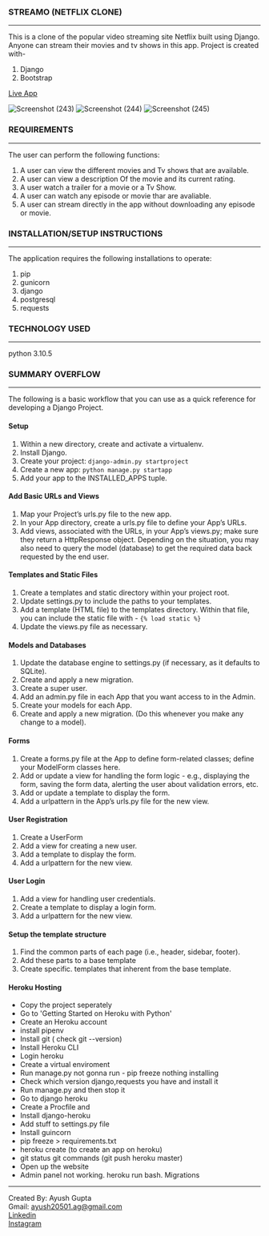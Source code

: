 ### STREAMO (NETFLIX CLONE)

***
This is a clone of the popular video streaming site Netflix built using Django. Anyone can stream their movies and tv shows in this app.
Project is created with-
1. Django
2. Bootstrap

[Live App](streamo-netflix-clone.herokuapp.com)

![Screenshot (243)](https://user-images.githubusercontent.com/77526719/181888666-0566e6c7-7c68-4fbc-8892-a3a2235ada82.png)
![Screenshot (244)](https://user-images.githubusercontent.com/77526719/181889567-f8c7402c-6892-41ce-8702-20131c326995.png)
![Screenshot (245)](https://user-images.githubusercontent.com/77526719/181890072-70ddf9a6-0636-4599-9bdf-3fc069a6b45b.png)

### REQUIREMENTS
***
The user can perform the following functions:

1. A user can view the different movies and Tv shows that are available.
2. A user can view a description Of the movie and its current rating.
3. A user watch a trailer for a movie or a Tv Show.
4. A user can watch any episode or movie thar are avaliable.
5. A user can stream directly in the app without downloading any episode or movie.

### INSTALLATION/SETUP INSTRUCTIONS
***
The application requires the following installations to operate:

1. pip
2. gunicorn
3. django
4. postgresql
5. requests

### TECHNOLOGY USED
***
python 3.10.5

### SUMMARY OVERFLOW
***
The following is a basic workflow that you can use as a quick reference for developing a Django Project.

#### Setup
1. Within a new directory, create and activate a virtualenv.
2. Install Django.
3. Create your project:
```django-admin.py startproject```
4. Create a new app: ```python manage.py startapp```
5. Add your app to the INSTALLED_APPS tuple.

#### Add Basic URLs and Views
1. Map your Project’s urls.py file to the new app.
2. In your App directory, create a urls.py file to define your App’s URLs.
3. Add views, associated with the URLs, in your App’s views.py; make sure they return a HttpResponse object. Depending on the situation, you may also need to query the model (database) to get the required data back requested by the end user.

#### Templates and Static Files
1. Create a templates and static directory within your project root.
2. Update settings.py to include the paths to your templates.
3. Add a template (HTML file) to the templates directory. Within that file, you can include the static file with - ```{% load static %}```
4. Update the views.py file as necessary.

#### Models and Databases
1. Update the database engine to settings.py (if necessary, as it defaults to SQLite).
2. Create and apply a new migration.
3. Create a super user.
4. Add an admin.py file in each App that you want access to in the Admin.
5. Create your models for each App.
6. Create and apply a new migration. (Do this whenever you make any change to a model).

#### Forms
1. Create a forms.py file at the App to define form-related classes; define your ModelForm classes here.
2. Add or update a view for handling the form logic - e.g., displaying the form, saving the form data, alerting the user about validation errors, etc.
3. Add or update a template to display the form.
4. Add a urlpattern in the App’s urls.py file for the new view.

#### User Registration
1. Create a UserForm
2. Add a view for creating a new user.
3. Add a template to display the form.
4. Add a urlpattern for the new view.

#### User Login
1. Add a view for handling user credentials.
2. Create a template to display a login form.
3. Add a urlpattern for the new view.

#### Setup the template structure
1. Find the common parts of each page (i.e., header, sidebar, footer).
2. Add these parts to a base template
3. Create specific. templates that inherent from the base template.

#### Heroku Hosting
- Copy the project seperately
- Go to 'Getting Started on Heroku with Python'
- Create an Heroku account
- install pipenv
- Install git ( check git --version)
- Install Heroku CLI
- Login heroku
- Create a virtual enviroment
- Run manage.py not gonna run - pip freeze nothing installing
- Check which version django,requests you have and install it
- Run manage.py and then stop it
- Go to django heroku
- Create a Procfile and
- Install django-heroku
- Add stuff to settings.py file
- Install guincorn
- pip freeze > requirements.txt
- heroku create (to create an app on heroku)
- git status git commands (git push heroku master)
- Open up the website
- Admin panel not working. heroku run bash. Migrations

***
Created By: Ayush Gupta<br/>
Gmail: ayush20501.ag@gmail.com<br/>
[Linkedin](https://www.linkedin.com/in/ayush-gupta-3bb02a1a2)<br/>
[Instagram](https://www.instagram.com/ayushh__guptaa/)

